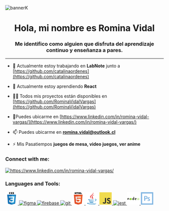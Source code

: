 ![bannerK](https://user-images.githubusercontent.com/114014708/217295015-452d3452-0792-4e13-9232-726c12c6fcc2.jpg)
<h1 align="center">Hola, mi nombre es Romina Vidal</h1>
<h3 align="center">Me identifico como alguien que disfruta del aprendizaje continuo y enseñanza a pares.</h3><hr>

- 🔭 Actualmente estoy trabajando en **LabNote** junto a  [https://github.com/catalinaordenes](https://github.com/catalinaordenes)

- 🌱 Actualmente estoy aprendiendo **React**

- 👨‍💻 Todos mis proyectos están disponibles en [https://github.com/RominaVidalVargas](https://github.com/RominaVidalVargas)

- 📝Puedes ubicarme en [https://www.linkedin.com/in/romina-vidal-vargas/](https://www.linkedin.com/in/romina-vidal-vargas/)

- 📫 Puedes ubicarme en **romina.vidal@outlook.cl**

- ⚡ Mis Pasatiempos **juegos de mesa, video juegos, ver anime**

<h3 align="left">Connect with me:</h3>
<p align="left">
<a href="https://linkedin.com/in/https://www.linkedin.com/in/romina-vidal-vargas/" target="blank"><img align="center" src="https://raw.githubusercontent.com/rahuldkjain/github-profile-readme-generator/master/src/images/icons/Social/linked-in-alt.svg" alt="https://www.linkedin.com/in/romina-vidal-vargas/" height="30" width="40" /></a>
</p>

<h3 align="left">Languages and Tools:</h3>
<p align="left"> <a href="https://www.w3schools.com/css/" target="_blank" rel="noreferrer"> <img src="https://raw.githubusercontent.com/devicons/devicon/master/icons/css3/css3-original-wordmark.svg" alt="css3" width="40" height="40"/> </a> <a href="https://www.figma.com/" target="_blank" rel="noreferrer"> <img src="https://www.vectorlogo.zone/logos/figma/figma-icon.svg" alt="figma" width="40" height="40"/> </a> <a href="https://firebase.google.com/" target="_blank" rel="noreferrer"> <img src="https://www.vectorlogo.zone/logos/firebase/firebase-icon.svg" alt="firebase" width="40" height="40"/> </a> <a href="https://git-scm.com/" target="_blank" rel="noreferrer"> <img src="https://www.vectorlogo.zone/logos/git-scm/git-scm-icon.svg" alt="git" width="40" height="40"/> </a> <a href="https://www.w3.org/html/" target="_blank" rel="noreferrer"> <img src="https://raw.githubusercontent.com/devicons/devicon/master/icons/html5/html5-original-wordmark.svg" alt="html5" width="40" height="40"/> </a> <a href="https://www.java.com" target="_blank" rel="noreferrer"> <img src="https://raw.githubusercontent.com/devicons/devicon/master/icons/java/java-original.svg" alt="java" width="40" height="40"/> </a> <a href="https://developer.mozilla.org/en-US/docs/Web/JavaScript" target="_blank" rel="noreferrer"> <img src="https://raw.githubusercontent.com/devicons/devicon/master/icons/javascript/javascript-original.svg" alt="javascript" width="40" height="40"/> </a> <a href="https://jestjs.io" target="_blank" rel="noreferrer"> <img src="https://www.vectorlogo.zone/logos/jestjsio/jestjsio-icon.svg" alt="jest" width="40" height="40"/> </a> <a href="https://nodejs.org" target="_blank" rel="noreferrer"> <img src="https://raw.githubusercontent.com/devicons/devicon/master/icons/nodejs/nodejs-original-wordmark.svg" alt="nodejs" width="40" height="40"/> </a> <a href="https://www.photoshop.com/en" target="_blank" rel="noreferrer"> <img src="https://raw.githubusercontent.com/devicons/devicon/master/icons/photoshop/photoshop-line.svg" alt="photoshop" width="40" height="40"/> </a> </p>
